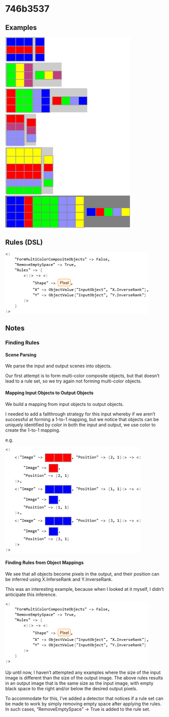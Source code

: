 # 746b3537

## Examples

![ARC examples for 746b3537](examples.png?raw=true)

## Rules (DSL)

![DSL rules for 746b3537](rules.png?raw=true)

## Notes

### Finding Rules


#### Scene Parsing

We parse the input and output scenes into objects.

Our first attempt is to form multi-color composite objects, but that doesn’t lead to a rule set, so we try again not forming multi-color objects.


#### Mapping Input Objects to Output Objects

We build a mapping from input objects to output objects.

I needed to add a fallthrough strategy for this input whereby if we aren’t successful at forming a 1-to-1 mapping, but we notice that objects can be uniquely identified by color in both the input and output, we use color to create the 1-to-1 mapping.

e.g.



![image 1](image1.png?raw=true)


#### Finding Rules from Object Mappings

We see that all objects become pixels in the output, and their position can be inferred using X.InferseRank and Y.InverseRank.

This was an interesting example, because when I looked at it myself, I didn’t anticipate this inference.



![image 2](image2.png?raw=true)

Up until now, I haven’t attempted any examples where the size of the input image is different than the size of the output image. The above rules results in an output image that is the same size as the input image, with empty black space to the right and/or below the desired output pixels.

To accommodate for this, I’ve added a detector that notices if a rule set can be made to work by simply removing empty space after applying the rules. In such cases, “RemoveEmptySpace” -> True is added to the rule set.
